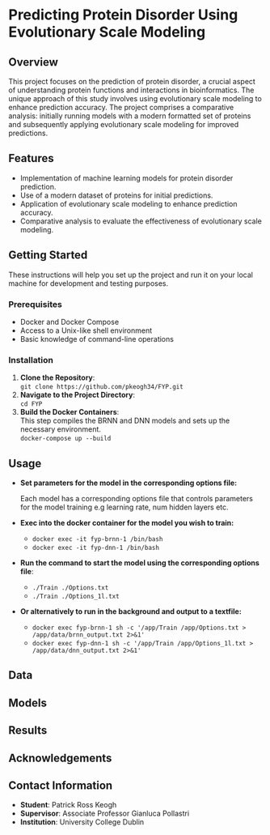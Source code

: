 # Predicting Protein Disorder Using Evolutionary Scale Modeling

## Overview
This project focuses on the prediction of protein disorder, a crucial aspect of understanding protein functions and interactions in bioinformatics. The unique approach of this study involves using evolutionary scale modeling to enhance prediction accuracy. The project comprises a comparative analysis: initially running models with a modern formatted set of proteins and subsequently applying evolutionary scale modeling for improved predictions.

## Features
- Implementation of machine learning models for protein disorder prediction.
- Use of a modern dataset of proteins for initial predictions.
- Application of evolutionary scale modeling to enhance prediction accuracy.
- Comparative analysis to evaluate the effectiveness of evolutionary scale modeling.

## Getting Started
These instructions will help you set up the project and run it on your local machine for development and testing purposes.

### Prerequisites
- Docker and Docker Compose
- Access to a Unix-like shell environment
- Basic knowledge of command-line operations

### Installation
1. **Clone the Repository**:  
   `git clone https://github.com/pkeogh34/FYP.git`
2. **Navigate to the Project Directory**:  
   `cd FYP`
3. **Build the Docker Containers**:  
   This step compiles the BRNN and DNN models and sets up the necessary environment.  
   `docker-compose up --build`

## Usage
- **Set parameters for the model in the corresponding options file:**

  Each model has a corresponding options file that controls parameters for the model training
   e.g learning rate, num hidden layers etc.
- **Exec into the docker container for the model you wish to train:**
  - `docker exec -it fyp-brnn-1 /bin/bash`
  - `docker exec -it fyp-dnn-1 /bin/bash`
- **Run the command to start the model using the corresponding options file**:  
   - `./Train ./Options.txt`
   - `./Train ./Options_1l.txt`
- **Or alternatively to run in the background and output to a textfile:**
   - `docker exec fyp-brnn-1 sh -c '/app/Train /app/Options.txt > /app/data/brnn_output.txt 2>&1'`
   - `docker exec fyp-dnn-1 sh -c '/app/Train /app/Options_1l.txt > /app/data/dnn_output.txt 2>&1'`

## Data

## Models

## Results

## Acknowledgements

## Contact Information
- **Student**: Patrick Ross Keogh
- **Supervisor**: Associate Professor Gianluca Pollastri
- **Institution**: University College Dublin
